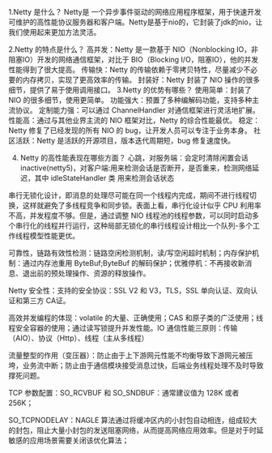 1.Netty 是什么？
Netty是 一个异步事件驱动的网络应用程序框架，用于快速开发可维护的高性能协议服务器和客户端。Netty是基于nio的，它封装了jdk的nio，让我们使用起来更加方法灵活。

2.Netty 的特点是什么？
高并发：Netty 是一款基于 NIO（Nonblocking IO，非阻塞IO）开发的网络通信框架，对比于 BIO（Blocking I/O，阻塞IO），他的并发性能得到了很大提高。
传输快：Netty 的传输依赖于零拷贝特性，尽量减少不必要的内存拷贝，实现了更高效率的传输。
封装好：Netty 封装了 NIO 操作的很多细节，提供了易于使用调用接口。
3.Netty 的优势有哪些？
使用简单：封装了 NIO 的很多细节，使用更简单。
功能强大：预置了多种编解码功能，支持多种主流协议。
定制能力强：可以通过 ChannelHandler 对通信框架进行灵活地扩展。
性能高：通过与其他业界主流的 NIO 框架对比，Netty 的综合性能最优。
稳定：Netty 修复了已经发现的所有 NIO 的 bug，让开发人员可以专注于业务本身。
社区活跃：Netty 是活跃的开源项目，版本迭代周期短，bug 修复速度快。

4. Netty 的高性能表现在哪些方面？
心跳，对服务端：会定时清除闲置会话 inactive(netty5)，对客户端:用来检测会话是否断开，是否重来，检测网络延迟，其中 idleStateHandler 类 用来检测会话状态

串行无锁化设计，即消息的处理尽可能在同一个线程内完成，期间不进行线程切换，这样就避免了多线程竞争和同步锁。表面上看，串行化设计似乎 CPU 利用率不高，并发程度不够。但是，通过调整 NIO 线程池的线程参数，可以同时启动多个串行化的线程并行运行，这种局部无锁化的串行线程设计相比一个队列-多个工作线程模型性能更优。

可靠性，链路有效性检测：链路空闲检测机制，读/写空闲超时机制；内存保护机制：通过内存池重用 ByteBuf;ByteBuf 的解码保护；优雅停机：不再接收新消息、退出前的预处理操作、资源的释放操作。

Netty 安全性：支持的安全协议：SSL V2 和 V3，TLS，SSL 单向认证、双向认证和第三方 CA证。

高效并发编程的体现：volatile 的大量、正确使用；CAS 和原子类的广泛使用；线程安全容器的使用；通过读写锁提升并发性能。IO 通信性能三原则：传输（AIO）、协议（Http）、线程（主从多线程）

流量整型的作用（变压器）：防止由于上下游网元性能不均衡导致下游网元被压垮，业务流中断；防止由于通信模块接受消息过快，后端业务线程处理不及时导致撑死问题。

TCP 参数配置：SO_RCVBUF 和 SO_SNDBUF：通常建议值为 128K 或者 256K；

SO_TCPNODELAY：NAGLE 算法通过将缓冲区内的小封包自动相连，组成较大的封包，阻止大量小封包的发送阻塞网络，从而提高网络应用效率。但是对于时延敏感的应用场景需要关闭该优化算法；
 